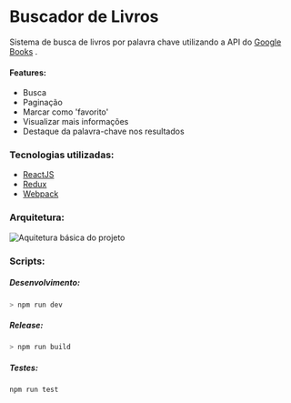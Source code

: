 # Buscador de Livros
Sistema de busca de livros por palavra chave utilizando a API do [Google Books](https://developers.google.com/books/) .

#### Features:
- Busca
- Paginação
- Marcar como 'favorito'
- Visualizar mais informações
- Destaque da palavra-chave nos resultados


### Tecnologias utilizadas:
- [ReactJS](https://facebook.github.io/react/)
- [Redux](http://redux.js.org/)
- [Webpack](https://webpack.github.io/)

### Arquitetura:
![Aquitetura básica do projeto](https://pedroleao.me/portfolio/dev/books/redux_arch.png)


### Scripts:

##### Desenvolvimento:
```bash
> npm run dev
```

##### Release:
```bash
> npm run build
```

##### Testes:
```bash
npm run test